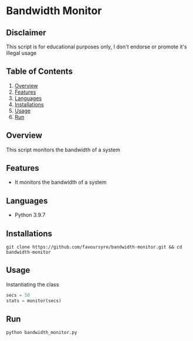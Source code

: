 # Bandwidth Monitor

## Disclaimer

This script is for educational purposes only, I don't endorse or promote it's illegal usage

## Table of Contents

1. [Overview](#overview)
2. [Features](#features)
3. [Languages](#languages)
4. [Installations](#installations)
5. [Usage](#usage)
6. [Run](#run)

## Overview

This script monitors the bandwidth of a system

## Features

- It monitors the bandwidth of a system

## Languages

- Python 3.9.7

## Installations

```shell
git clone https://github.com/favoursyre/bandwidth-monitor.git && cd bandwidth-monitor
```

## Usage

Instantiating the class

```python
secs = 50
stats = monitor(secs)
```

## Run

```shell
python bandwidth_monitor.py
```
